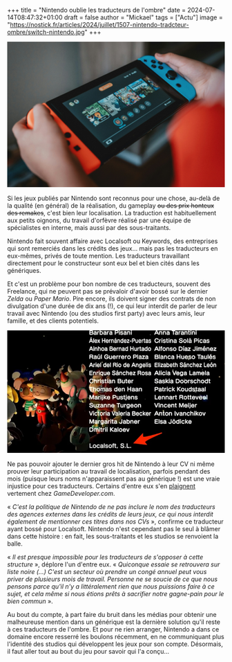 +++
title = "Nintendo oublie les traducteurs de l'ombre"
date = 2024-07-14T08:47:32+01:00
draft = false
author = "Mickael"
tags = ["Actu"]
image = "https://nostick.fr/articles/2024/juillet/1507-nintendo-tradcteur-ombre/switch-nintendo.jpg"
+++

![Nintendo Switch](switch-nintendo.jpg "© Alvaro Reyes (Unsplash)")

Si les jeux publiés par Nintendo sont reconnus pour une chose, au-delà de la qualité (en général) de la réalisation, du gameplay ~~ou des prix honteux des remakes~~, c'est bien leur localisation. La traduction est habituellement aux petits oignons, du travail d'orfèvre réalisé par une équipe de spécialistes en interne, mais aussi par des sous-traitants. 

Nintendo fait souvent affaire avec Localsoft ou Keywords, des entreprises qui sont remerciés dans les crédits des jeux… mais pas les traducteurs en eux-mêmes, privés de toute mention. Les traducteurs travaillant directement pour le constructeur sont eux bel et bien cités dans les génériques.

Et c'est un problème pour bon nombre de ces traducteurs, souvent des Freelance, qui ne peuvent pas se prévaloir d'avoir bossé sur le dernier *Zelda* ou *Paper Mario*. Pire encore, ils doivent signer des contrats de non divulgation d'une durée de dix ans (!), ce qui leur interdit de parler de leur travail avec Nintendo (ou des studios first party) avec leurs amis, leur famille, et des clients potentiels. 

![Nintendo Switch](generique-switch.jpg "Le générique d'Animal Crossing: New Horizons se contente d'afficher le nom de Localsoft sous ceux des traducteurs internes de Nintendo. © GameDeveloper")

Ne pas pouvoir ajouter le dernier gros hit de Nintendo à leur CV  ni même prouver leur participation au travail de localisation, parfois pendant des mois (puisque leurs noms n'apparaissent pas au générique !) est une vraie injustice pour ces traducteurs. Certains d'entre eux s'en [plaignent](https://www.gamedeveloper.com/production/nintendo-s-systemic-policy-of-miscredting-is-harming-external-translators) vertement chez *GameDeveloper.com*.

« *C'est la politique de Nintendo de ne pas inclure le nom des traducteurs des agences externes dans les crédits de leurs jeux, ce qui nous interdit également de mentionner ces titres dans nos CVs* », confirme ce traducteur ayant bossé pour Localsoft. Nintendo n'est cependant pas le seul à blâmer dans cette histoire : en fait, les sous-traitants et les studios se renvoient la balle.

« *Il est presque impossible pour les traducteurs de s'opposer à cette structure* », déplore l'un d'entre eux. « *Quiconque essaie se retrouvera sur liste noire (…) C'est un secteur où prendre un congé annuel peut vous priver de plusieurs mois de travail. Personne ne se soucie de ce que nous pensons parce qu'il n'y a littéralement rien que nous puissions faire à ce sujet, et cela même si nous étions prêts à sacrifier notre gagne-pain pour le bien commun* ».

Au bout du compte, à part faire du bruit dans les médias pour obtenir une malheureuse mention dans un générique est la dernière solution qu'il reste à ces traducteurs de l'ombre. Et pour ne rien arranger, Nintendo a dans ce domaine encore resserré les boulons récemment, en ne communiquant plus l'identité des studios qui développent les jeux pour son compte. Désormais, il faut aller tout au bout du jeu pour savoir qui l'a conçu…